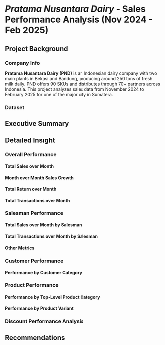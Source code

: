 # *Pratama Nusantara Dairy* - Sales Performance Analysis (Nov 2024 - Feb 2025)

## Project Background
### Company Info
**Pratama Nusantara Dairy (PND)** is an Indonesian dairy company with two main plants in Bekasi and Bandung, producing around 250 tons of fresh milk daily. PND offers 90 SKUs and distributes through 70+ partners across Indonesia. This project analyzes sales data from November 2024 to February 2025 for one of the major city in Sumatera.
### Dataset

## Executive Summary


## Detailed Insight
### Overall Performance
#### Total Sales over Month
#### Month over Month Sales Growth
#### Total Return over Month
#### Total Transactions over Month

### Salesman Performance
#### Total Sales over Month by Salesman
#### Total Transactions over Month by Salesman
#### Other Metrics

### Customer Performance
#### Performance by Customer Category

### Product Performance
#### Performance by Top-Level Product Category
#### Performance by Product Variant

### Discount Performance Analysis

## Recommendations


